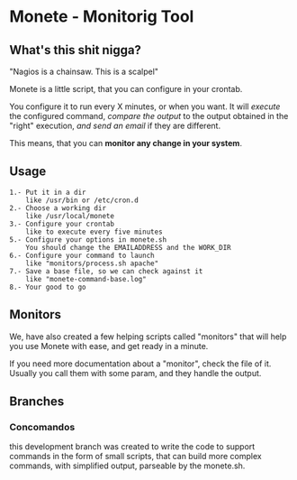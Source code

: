 # Monete - Monitorig Tool

## What's this shit nigga?

"Nagios is a chainsaw. This is a scalpel"

Monete is a little script, that you can configure in your crontab.

You configure it to run every X minutes, or when you want.
It will _execute_ the configured command, _compare the output_ to the output obtained in the "right" execution, _and send an email_ if they are different.

This means, that you can **monitor any change in your system**.


## Usage

	1.- Put it in a dir 
		like /usr/bin or /etc/cron.d
	2.- Choose a working dir
		like /usr/local/monete
	3.- Configure your crontab
		like to execute every five minutes
	5.- Configure your options in monete.sh
		You should change the EMAILADDRESS and the WORK_DIR
	6.- Configure your command to launch
		like "monitors/process.sh apache"
	7.- Save a base file, so we can check against it
		like "monete-command-base.log"
	8.- Your good to go

## Monitors

We, have also created a few helping scripts called "monitors" that will help you use Monete with ease, and get ready in a minute.

If you need more documentation about a "monitor", check the file of it. Usually you call them with some param, and they handle the output.





## Branches

### Concomandos
this development branch was created to write the code to support commands in the form of small scripts, that can build more complex commands, with simplified output, parseable by the monete.sh.


